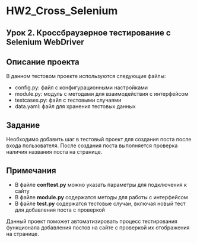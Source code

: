 # HW2_Cross_Selenium

## Урок 2. Кроссбраузерное тестирование с Selenium WebDriver

## Описание проекта
В данном тестовом проекте используются следующие файлы:
- config.py: файл с конфигурационными настройками
- module.py: модуль с методами для взаимодействия с интерфейсом
- testcases.py: файл с тестовыми случаями
- data.yaml: файл для хранения тестовых данных

## Задание
Необходимо добавить шаг в тестовый проект для создания поста после входа пользователя. После создания поста выполняется проверка наличия названия поста на странице.


## Примечания
- В файле **conftest.py** можно указать параметры для подключения к сайту
- В файле **module.py** содержатся методы для работы с интерфейсом
- В файле **test.py** содержатся тестовые случаи, включая новый тест для добавления поста с проверкой

Данный проект поможет автоматизировать процесс тестирования функционала добавления постов на сайте с проверкой их отображения на странице.